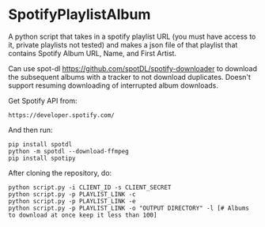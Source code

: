 # SpotifyPlaylistAlbum

A python script that takes in a spotify playlist URL (you must have access to it, private playlists not tested) and makes a json file of that playlist that contains Spotify Album URL, Name, and First Artist. 

Can use spot-dl https://github.com/spotDL/spotify-downloader to download the subsequent albums with a tracker to not download duplicates. Doesn't support resuming downloading of interrupted album downloads.


Get Spotify API from:
```
https://developer.spotify.com/
```

And then run:
```
pip install spotdl
python -m spotdl --download-ffmpeg
pip install spotipy
```

After cloning the repository, do:
```
python script.py -i CLIENT_ID -s CLIENT_SECRET
python script.py -p PLAYLIST_LINK -c
python script.py -p PLAYLIST_LINK -e
python script.py -p PLAYLIST_LINK -o "OUTPUT DIRECTORY" -l [# Albums to download at once keep it less than 100]
```
